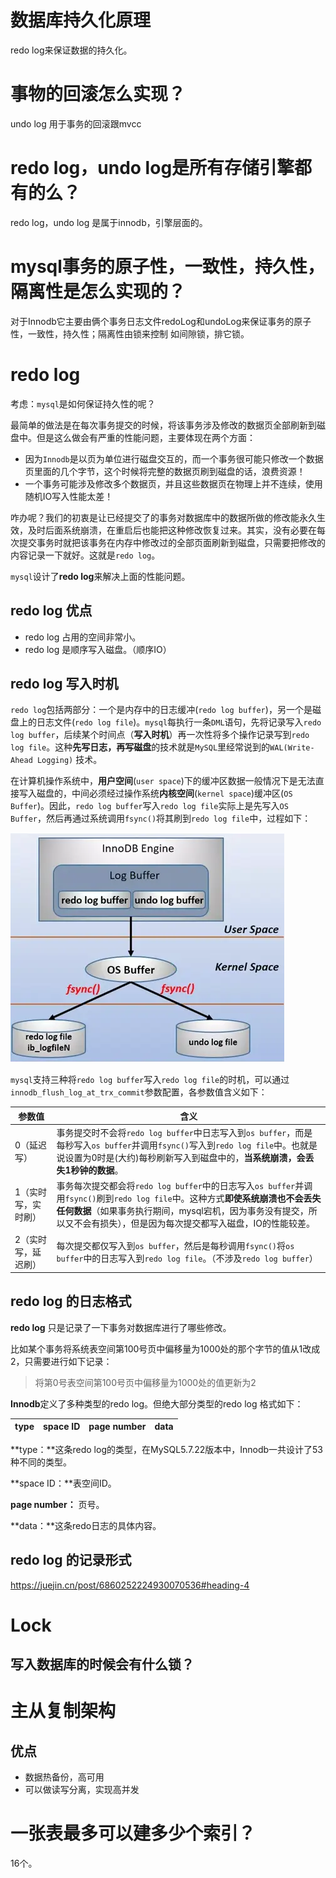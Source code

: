 # 数据库持久化原理

redo log来保证数据的持久化。

# 事物的回滚怎么实现？

undo log 用于事务的回滚跟mvcc

# redo log，undo log是所有存储引擎都有的么？

redo log，undo log 是属于innodb，引擎层面的。



# mysql事务的原子性，一致性，持久性，隔离性是怎么实现的？

对于Innodb它主要由俩个事务日志文件redoLog和undoLog来保证事务的原子性，一致性，持久性；隔离性由锁来控制 如间隙锁，排它锁。



# redo log

考虑：`mysql`是如何保证持久性的呢？

最简单的做法是在每次事务提交的时候，将该事务涉及修改的数据页全部刷新到磁盘中。但是这么做会有严重的性能问题，主要体现在两个方面：

- 因为`Innodb`是以页为单位进行磁盘交互的，而一个事务很可能只修改一个数据页里面的几个字节，这个时候将完整的数据页刷到磁盘的话，浪费资源！
- 一个事务可能涉及修改多个数据页，并且这些数据页在物理上并不连续，使用随机IO写入性能太差！

咋办呢？我们的初衷是让已经提交了的事务对数据库中的数据所做的修改能永久生效，及时后面系统崩溃，在重启后也能把这种修改恢复过来。其实，没有必要在每次提交事务时就把该事务在内存中修改过的全部页面刷新到磁盘，只需要把修改的内容记录一下就好。这就是`redo log`。

`mysql`设计了**redo log**来解决上面的性能问题。

## redo log 优点

- redo log 占用的空间非常小。
- redo log 是顺序写入磁盘。（顺序IO）

## redo log 写入时机

`redo log`包括两部分：一个是内存中的日志缓冲(`redo log buffer`)，另一个是磁盘上的日志文件(`redo log file`)。`mysql`每执行一条`DML`语句，先将记录写入`redo log buffer`，后续某个时间点（**写入时机**）再一次性将多个操作记录写到`redo log file`。这种**先写日志，再写磁盘**的技术就是`MySQL`里经常说到的`WAL(Write-Ahead Logging)` 技术。



在计算机操作系统中，**用户空间**(`user space`)下的缓冲区数据一般情况下是无法直接写入磁盘的，中间必须经过操作系统**内核空间**(`kernel space`)缓冲区(`OS Buffer`)。因此，`redo log buffer`写入`redo log file`实际上是先写入`OS Buffer`，然后再通过系统调用`fsync()`将其刷到`redo log file`中，过程如下：



![fsync](img\fsync.jpg)



`mysql`支持三种将`redo log buffer`写入`redo log file`的时机，可以通过`innodb_flush_log_at_trx_commit`参数配置，各参数值含义如下：

| 参数值              | 含义                                                         |
| ------------------- | ------------------------------------------------------------ |
| 0（延迟写）         | 事务提交时不会将`redo log buffer`中日志写入到`os buffer`，而是每秒写入`os buffer`并调用`fsync()`写入到`redo log file`中。也就是说设置为0时是(大约)每秒刷新写入到磁盘中的，**当系统崩溃，会丢失1秒钟的数据**。 |
| 1（实时写，实时刷） | 事务每次提交都会将`redo log buffer`中的日志写入`os buffer`并调用`fsync()`刷到`redo log file`中。这种方式**即使系统崩溃也不会丢失任何数据**（如果事务执行期间，mysql宕机，因为事务没有提交，所以又不会有损失），但是因为每次提交都写入磁盘，IO的性能较差。 |
| 2（实时写，延迟刷） | 每次提交都仅写入到`os buffer`，然后是每秒调用`fsync()`将`os buffer`中的日志写入到`redo log file`。（不涉及`redo log buffer`） |



## redo log 的日志格式

**redo log** 只是记录了一下事务对数据库进行了哪些修改。

比如某个事务将系统表空间第100号页中偏移量为1000处的那个字节的值从1改成2，只需要进行如下记录：

>将第0号表空间第100号页中偏移量为1000处的值更新为2

**Innodb**定义了多种类型的redo log。但绝大部分类型的redo log 格式如下：

| type | space ID | page number | data |
| ---- | -------- | ----------- | ---- |

**type：**这条redo log的类型，在MySQL5.7.22版本中，Innodb一共设计了53种不同的类型。

**space ID：**表空间ID。

**page number：** 页号。

**data：**这条redo日志的具体内容。

## redo log 的记录形式

https://juejin.cn/post/6860252224930070536#heading-4



# Lock

## 写入数据库的时候会有什么锁？





# 主从复制架构

## 优点

- 数据热备份，高可用
- 可以做读写分离，实现高并发





# 一张表最多可以建多少个索引？

16个。









